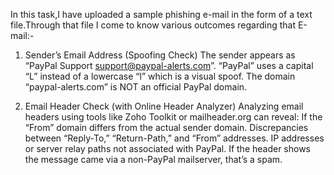 In this task,I have uploaded a sample phishing e-mail in the form of a text file.Through that file I come to know various outcomes regarding that E-mail:-
1. Sender’s Email Address (Spoofing Check)
The sender appears as “PayPal Support support@paypal-alerts.com”.
“PayPal” uses a capital “L” instead of a lowercase “l” which is a visual spoof.
The domain “paypal-alerts.com” is NOT an official PayPal domain.

2. Email Header Check (with Online Header Analyzer)
Analyzing email headers using tools like Zoho Toolkit or mailheader.org can reveal:
    If the “From” domain differs from the actual sender domain.
    Discrepancies between “Reply-To,” “Return-Path,” and “From” addresses.
    IP addresses or server relay paths not associated with PayPal.
    If the header shows the message came via a non-PayPal mailserver, that’s a spam.
